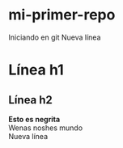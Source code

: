 # mi-primer-repo
Iniciando en git
Nueva línea
# Línea h1
## Línea h2
**Esto es negrita**\
Wenas noshes mundo  
Nueva línea